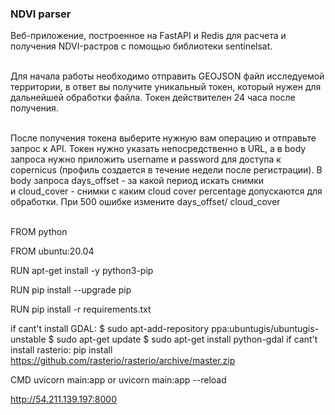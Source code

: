 ### NDVI parser
Веб-приложение, построенное на FastAPI и Redis для расчета и получения NDVI-растров с помощью библиотеки sentinelsat. 


<br/> Для начала работы необходимо отправить GEOJSON файл исследуемой территории, в ответ вы получите уникальный токен, 
который нужен для дальнейшей обработки файла. Токен действителен 24 часа после получения.

<br/> После получения токена выберите нужную вам операцию и отправьте запрос к API. Токен нужно указать непосредственно в URL, 
а в body запроса нужно приложить username и password для доступа к copernicus (профиль создается в течение недели 
после регистрации). B body запроса  days_offset - за какой период искать снимки  
и cloud_cover - снимки с каким cloud cover percentage допускаются для обработки. При 500 ошибке измените days_offset/
cloud_cover 

<br/>FROM python

FROM ubuntu:20.04

RUN apt-get install -y python3-pip

RUN pip install --upgrade pip

RUN pip install -r requirements.txt

if cant't install GDAL: $ sudo apt-add-repository ppa:ubuntugis/ubuntugis-unstable
                        $ sudo apt-get update
                        $ sudo apt-get install python-gdal
if cant't install rasterio: pip install https://github.com/rasterio/rasterio/archive/master.zip

CMD uvicorn main:app or uvicorn main:app --reload   

http://54.211.139.197:8000
